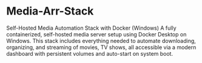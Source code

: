 # Media-Arr-Stack
 Self-Hosted Media Automation Stack with Docker (Windows)  A fully containerized, self-hosted media server setup using Docker Desktop on Windows. This stack includes everything needed to automate downloading, organizing, and streaming of movies, TV shows, all accessible via a modern dashboard with persistent volumes and auto-start on system boot.
